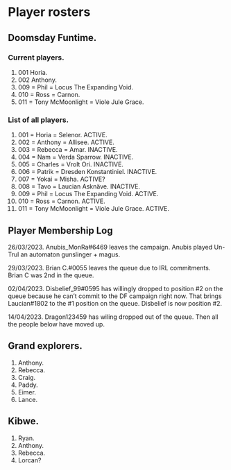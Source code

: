 # Player rosters

## Doomsday Funtime.

### Current players.

1. 001 Horia.
2. 002 Anthony.
3. 009 = Phil = Locus The Expanding Void.
4. 010 = Ross = Carnon.
5. 011 = Tony McMoonlight = Viole Jule Grace.

### List of all players.

1. 001 = Horia = Selenor. ACTIVE. 
2. 002 = Anthony = Allisee. ACTIVE.
3. 003 = Rebecca = Amar. INACTIVE.
4. 004 = Nam = Verda Sparrow. INACTIVE.
5. 005 = Charles = Vrolt Ori. INACTIVE.
6. 006 = Patrik = Dresden Konstantiniel. INACTIVE.
7. 007 = Yokai = Misha. ACTIVE?
8. 008 = Tavo = Laucian Asknäve. INACTIVE.
9. 009 = Phil = Locus The Expanding Void. ACTIVE. 
10. 010 = Ross = Carnon. ACTIVE. 
11. 011 = Tony McMoonlight = Viole Jule Grace. ACTIVE.

## Player Membership Log

26/03/2023.
Anubis_MonRa#6469 leaves the campaign. Anubis played Un-Trul an automaton gunslinger + magus.

29/03/2023.
Brian C.#0055 leaves the queue due to IRL commitments.
Brian C was 2nd in the queue.

02/04/2023.
Disbelief_99#0595 has willingly dropped to position #2 on the queue because he can’t commit to the DF campaign right now.
That brings Laucian#1802 to the #1 position on the queue.
Disbelief is now position #2.

14/04/2023.
Dragon123459 has wiling dropped out of the queue.
Then all the people below have moved up.

## Grand explorers.

1. Anthony.
2. Rebecca.
3. Craig.
4. Paddy.
5. Eimer.
6. Lance.

## Kibwe.

1. Ryan.
2. Anthony.
3. Rebecca.
4. Lorcan?
